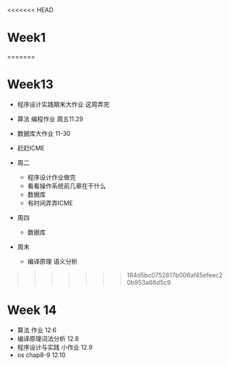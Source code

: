 <<<<<<< HEAD
# Week1
=======
# Week13

- 程序设计实践期末大作业 这周弄完
- 算法 编程作业 周五11.29
- 数据库大作业 11-30
- 赶赶ICME



- 周二
  - 程序设计作业做完
  - 看看操作系统前几章在干什么
  - 数据库
  - 有时间弄弄ICME
  
- 周四
  - 数据库
- 周末
  - 编译原理 语义分析
>>>>>>> 184d5bc0752817b006af45efeec20b953a66d5c9

# Week 14

- 算法 作业 12.6
- 编译原理词法分析 12.8
- 程序设计与实践 小作业 12.9
- os chap8-9 12.10 
